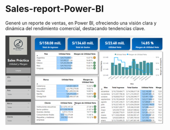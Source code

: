 # Sales-report-Power-BI
Generé un reporte de ventas, en Power BI, ofreciendo una visión clara y dinámica del rendimiento comercial, destacando tendencias clave.


![Descripción de la imagen](SalesreportPowerbi.PNG)
